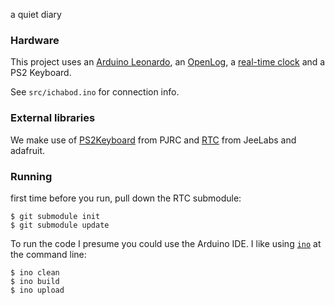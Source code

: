 a quiet diary

### Hardware
This project uses 
an [Arduino Leonardo](http://arduino.cc/en/Main/arduinoBoardLeonardo),
an [OpenLog](https://www.sparkfun.com/products/9530),
a [real-time clock](https://www.sparkfun.com/products/99)
and a PS2 Keyboard.

See `src/ichabod.ino` for connection info.

### External libraries
We make use of [PS2Keyboard](http://www.pjrc.com/teensy/td_libs_PS2Keyboard.html) from PJRC
and [RTC](https://github.com/adafruit/RTClib/) from JeeLabs and adafruit.

### Running
first time before you run, pull down the RTC submodule:
```
$ git submodule init
$ git submodule update
```

To run the code I presume you could use the Arduino IDE.
I like using [`ino`](https://github.com/amperka/ino) at the command line:

```
$ ino clean
$ ino build
$ ino upload
```
